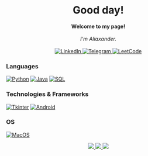 <h1 align="center">Good day!</h1>

<p align="center">
    <b>Welcome to my page!</b><br><br>
    <i>
        I'm Aliaxander.<br>
    </i><br>
    <a href="https://www.linkedin.com/in/%D0%B0%D0%BB%D0%B5%D0%BA%D1%81%D0%B0%D0%BD%D0%B4%D1%80-%D1%81%D0%B0%D1%85%D0%B0%D1%86%D0%BA%D0%B8%D0%B9-2a505a271/">
        <img src="https://img.shields.io/badge/LinkedIn-blue?style=flat-square&logo=linkedin" alt="LinkedIn">
    </a>
    <a href="https://t.me/sanyajo">
        <img src="https://img.shields.io/badge/Telegram-blue?style=flat-square&logo=telegram&logoColor=white" alt="Telegram">
    </a>
    <a href="https://leetcode.com/Sanyajo/">
        <img src="https://img.shields.io/badge/LeetCode-blue?style=flat-square&logo=LeetCode" alt="LeetCode">
    </a>
</p>

### Languages
[![Python](https://img.shields.io/badge/python-yellow?style=for-the-badge&logo=python)](https://github.com/Sanyajo)
[![Java](https://img.shields.io/badge/java-orange?style=for-the-badge&logo=openjdk)](https://github.com/Sanyajo)
[![SQL](https://img.shields.io/badge/sql-purple?style=for-the-badge&logo=mysql)](https://github.com/Sanyajo)

### Technologies & Frameworks
[![Tkinter](https://img.shields.io/badge/tkinter-yellow?style=for-the-badge&logo=tkinter)](https://github.com/Sanyajo/automated-workplace)
[![Android](https://img.shields.io/badge/android-orange?style=for-the-badge&logo=android)](https://github.com/Sanyajo/AndroidStudioLabs)

### OS
[![MacOS](https://img.shields.io/badge/macos-black?style=for-the-badge&logo=MacOS)](https://github.com/Sanyajo)

<p align="center">
  <a href="https://github.com/Sanyajo">
    <img src="https://github-profile-summary-cards.vercel.app/api/cards/profile-details?username=sanyajo&theme=transparent" />
  </a>
  <a href="https://github.com/Sanyajo">
    <img src="https://github-readme-streak-stats.herokuapp.com/?user=sanyajo&hide_border=true&card_width=338&theme=transparent" />
  </a>
  <a href="https://github.com/Sanyajo">
    <img src="http://github-profile-summary-cards.vercel.app/api/cards/stats?username=sanyajo&theme=transparent" />
  </a>
</p>
